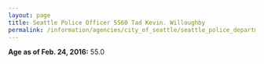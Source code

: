 ```yaml
---
layout: page
title: Seattle Police Officer 5560 Tad Kevin. Willoughby
permalink: /information/agencies/city_of_seattle/seattle_police_department/copbook/5560/
---
```


**Age as of Feb. 24, 2016:** 55.0
